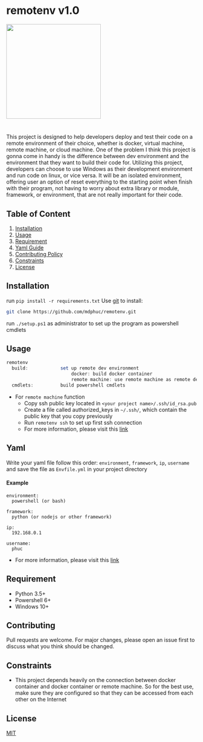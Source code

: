 # remotenv v1.0
<img src='https://github.com/mdphuc/remotenv/assets/41264640/98901d8c-66a3-4351-a5fb-977b174e02aa' style="width:250px; height: auto">

#
This project is designed to help developers deploy and test their code on a remote environment of their choice, whether is docker, virtual machine, remote machine, or cloud machine. One of the problem I think this project is gonna come in handy is the difference between dev environment and the environment that they want to build their code for. Utilizing this project, developers can choose to use Windows as their development environment and run code on linux, or vice versa. It will be an isolated environment, offering user an option of reset everything to the starting point when finish with their program, not having to worry about extra library or module, framework, or environment, that are not really important for their code.

## Table of Content
1) [Installation](#installation)
2) [Usage](#usage)
3) [Requirement](#requirement)
4) [Yaml Guide](#yaml)
5) [Contributing Policy](#contributing)
6) [Constraints](#constraints)
7) [License](#license)

## Installation
run ```pip install -r requirements.txt```
Use <a href="https://git-scm.com/" target="_blank">git</a> to install:
```bash
git clone https://github.com/mdphuc/remotenv.git
```
run `./setup.ps1` as administrator to set up the program as powershell cmdlets

## Usage
```powershell
remotenv
  build:            set up remote dev environment
                        docker: build docker container
                        remote machine: use remote machine as remote dev environment
  cmdlets:          build powershell cmdlets
```
- For ```remote machine``` function
  - Copy ssh public key located in ```<your project name>/.ssh/id_rsa.pub```
  - Create a file called authorized_keys in ```~/.ssh/```, which contain the public key that you copy previously
  - Run `remotenv ssh` to set up first ssh connection
  - For more information, please visit this <a href="https://www.cyberciti.biz/faq/create-ssh-config-file-on-linux-unix">link</a>

## Yaml
Write your yaml file follow this order: `environment`, `framework`, `ip`, `username` and save the file as `Envfile.yml` in your project directory
#### Example 
```
environment:
  powershell (or bash)

framework:
  python (or nodejs or other framework)

ip:
  192.168.0.1

username:
  phuc
```
- For more information, please visit this <a href="https://www.cloudbees.com/blog/yaml-tutorial-everything-you-need-get-started">link</a>

## Requirement
- Python 3.5+
- Powershell 6+
- Windows 10+

## Contributing
Pull requests are welcome. For major changes, please open an issue first to discuss what you think should be changed.

## Constraints
- This project depends heavily on the connection between docker container and docker container or remote machine. So for the best use, make sure they are configured so that they can be accessed from each other on the Internet

## License
[MIT](https://choosealicense.com/licenses/mit/)
